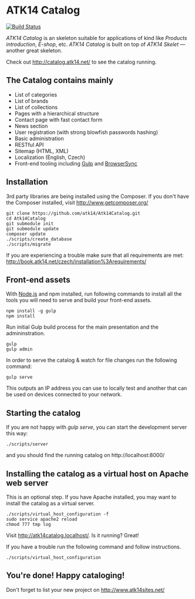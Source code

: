 ATK14 Catalog
============

[![Build Status](https://travis-ci.org/atk14/Atk14Catalog.svg?branch=master)](https://travis-ci.org/atk14/Atk14Catalog)

_ATK14 Catalog_ is an skeleton suitable for applications of kind like _Products introduction_, _E-shop_, etc. _ATK14 Catalog_ is built on top of _ATK14 Skelet_ — another great skeleton.

Check out <http://catalog.atk14.net/> to see the catalog running.

The Catalog contains mainly
--------------------------

* List of categories
* List of brands
* List of collections
* Pages with a hierarchical structure
* Contact page with fast contact form
* News section
* User registration (with strong blowfish passwords hashing)
* Basic administration
* RESTful API
* Sitemap (HTML, XML)
* Localization (English, Czech)
* Front-end tooling including [Gulp](https://github.com/gulpjs/gulp) and [BrowserSync](https://github.com/BrowserSync/browser-sync)

Installation
------------

3rd party libraries are being installed using the Composer. If you don't have the Composer installed, visit http://www.getcomposer.org/

    git clone https://github.com/atk14/Atk14Catalog.git
    cd Atk14Catalog
    git submodule init
    git submodule update
    composer update
    ./scripts/create_database
    ./scripts/migrate

If you are experiencing a trouble make sure that all requirements are met: <http://book.atk14.net/czech/installation%3Arequirements/>

Front-end assets
----------------

With [Node.js](http://nodejs.org) and npm installed, run following commands to install
all the tools you will need to serve and build your front-end assets.

    npm install -g gulp
    npm install

Run initial Gulp build process for the main presentation and the admininstration.

    gulp
    gulp admin

In order to serve the catalog & watch for file changes run the following command:

    gulp serve

This outputs an IP address you can use to locally test and another that can be used on devices connected to your network.

Starting the catalog
---------------------

If you are not happy with *gulp serve*, you can start the development server this way:

    ./scripts/server

and you should find the running catalog on http://localhost:8000/

Installing the catalog as a virtual host on Apache web server
--------------------------------------------------------------

This is an optional step. If you have Apache installed, you may want to install the catalog as a virtual server.

    ./scripts/virtual_host_configuration -f
    sudo service apache2 reload
    chmod 777 tmp log

Visit <http://atk14catalog.localhost/>. Is it running? Great!

If you have a trouble run the following command and follow instructions.

    ./scripts/virtual_host_configuration

You're done! Happy cataloging!
------------------------------

Don't forget to list your new project on http://www.atk14sites.net/

[//]: # ( vim: set ts=2 et: )
